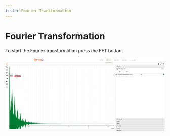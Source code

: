 ```yaml
---
title: Fourier Transformation
---
```


# Fourier Transformation

To start the Fourier transformation press the FFT button.

![](./Fourier_transformation.png)